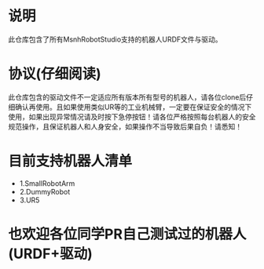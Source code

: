 # 说明
此仓库包含了所有MsnhRobotStudio支持的机器人URDF文件与驱动。
# 协议(仔细阅读)
此仓库包含的驱动文件不一定适应所有版本所有型号的机器人，请各位clone后仔细确认再使用。且如果使用类似UR等的工业机械臂，一定要在保证安全的情况下使用，如果出现异常情况请及时按下急停按钮！请各位严格按照每台机器人的安全规范操作，且保证机器人和人身安全，如果操作不当导致后果自负！请悉知！
# 目前支持机器人清单
- 1.SmallRobotArm
- 2.DummyRobot
- 3.UR5
# 也欢迎各位同学PR自己测试过的机器人(URDF+驱动)
